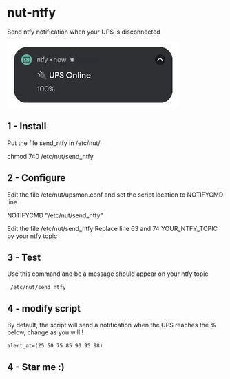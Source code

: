 # nut-ntfy
Send ntfy notification when your UPS is disconnected

![screenshot](nut_ntfy.png)


## 1 - Install
Put the file send_ntfy in /etc/nut/

chmod 740 /etc/nut/send_ntfy

## 2 - Configure
Edit the file /etc/nut/upsmon.conf and set the script location to NOTIFYCMD line

NOTIFYCMD "/etc/nut/send_ntfy"

Edit the file /etc/nut/send_ntfy
Replace line 63 and 74 YOUR_NTFY_TOPIC by your ntfy topic

## 3 - Test
Use this command and be a message should appear on your ntfy topic
```console
 /etc/nut/send_ntfy
```

## 4 - modify script

By default, the script will send a notification when the UPS reaches the % below, change as you will !
```console
alert_at=(25 50 75 85 90 95 98)
```

## 4 - Star me :)
